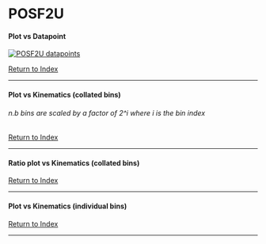 POSF2U
======
#### Plot vs Datapoint 
[![POSF2U datapoints](POSF2U.png)](POSF2U.pdf) 

[Return to Index](../index.html)

------------- 
#### Plot vs Kinematics (collated bins) 
###### n.b bins are scaled by a factor of 2^i where i is the bin index  
      
[Return to Index](../index.html)

------------- 
#### Ratio plot vs Kinematics (collated bins) 
      
[Return to Index](../index.html)

------------- 
#### Plot vs Kinematics (individual bins) 
      
[Return to Index](../index.html)

------------- 
